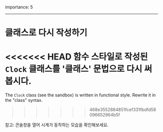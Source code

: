 importance: 5

---

# 클래스로 다시 작성하기

<<<<<<< HEAD
함수 스타일로 작성된 `Clock` 클래스를 '클래스' 문법으로 다시 써봅시다.
=======
The `Clock` class (see the sandbox) is written in functional style. Rewrite it in the "class" syntax.
>>>>>>> 468e3552884851fcef331fbdfd58096652964b5f

참고: 콘솔창을 열어 시계가 동작하는 모습을 확인해보세요.
